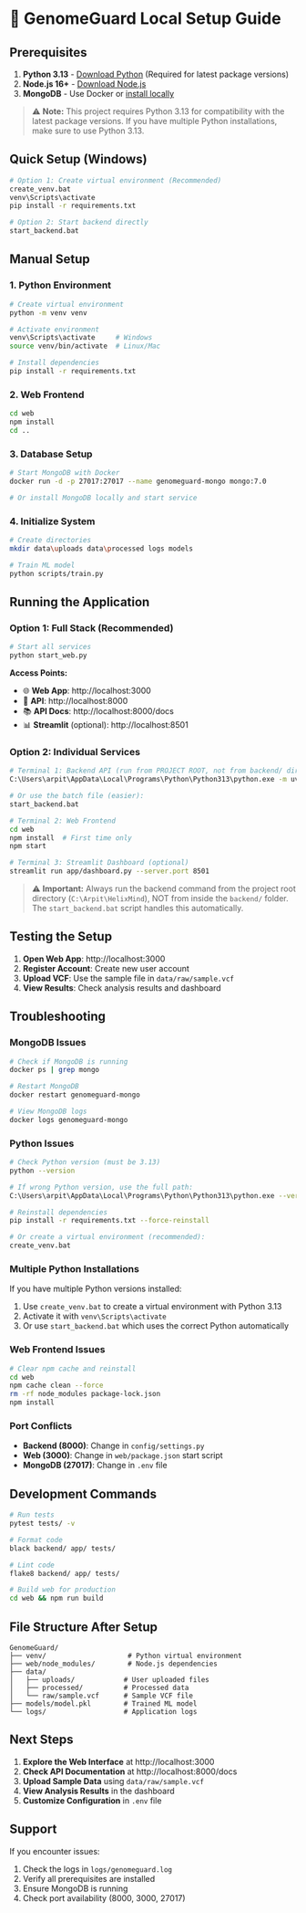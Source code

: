 # 🧬 GenomeGuard Local Setup Guide

## Prerequisites

1. **Python 3.13** - [Download Python](https://www.python.org/downloads/) (Required for latest package versions)
2. **Node.js 16+** - [Download Node.js](https://nodejs.org/)
3. **MongoDB** - Use Docker or [install locally](https://www.mongodb.com/try/download/community)

> ⚠️ **Note:** This project requires Python 3.13 for compatibility with the latest package versions. If you have multiple Python installations, make sure to use Python 3.13.

## Quick Setup (Windows)

```bash
# Option 1: Create virtual environment (Recommended)
create_venv.bat
venv\Scripts\activate
pip install -r requirements.txt

# Option 2: Start backend directly
start_backend.bat
```

## Manual Setup

### 1. Python Environment

```bash
# Create virtual environment
python -m venv venv

# Activate environment
venv\Scripts\activate     # Windows
source venv/bin/activate  # Linux/Mac

# Install dependencies
pip install -r requirements.txt
```

### 2. Web Frontend

```bash
cd web
npm install
cd ..
```

### 3. Database Setup

```bash
# Start MongoDB with Docker
docker run -d -p 27017:27017 --name genomeguard-mongo mongo:7.0

# Or install MongoDB locally and start service
```

### 4. Initialize System

```bash
# Create directories
mkdir data\uploads data\processed logs models

# Train ML model
python scripts/train.py
```

## Running the Application

### Option 1: Full Stack (Recommended)

```bash
# Start all services
python start_web.py
```

**Access Points:**
- 🌐 **Web App**: http://localhost:3000
- 📡 **API**: http://localhost:8000
- 📚 **API Docs**: http://localhost:8000/docs
- 📊 **Streamlit** (optional): http://localhost:8501

### Option 2: Individual Services

```bash
# Terminal 1: Backend API (run from PROJECT ROOT, not from backend/ directory)
C:\Users\arpit\AppData\Local\Programs\Python\Python313\python.exe -m uvicorn backend.main:app --reload --host 127.0.0.1 --port 8000

# Or use the batch file (easier):
start_backend.bat

# Terminal 2: Web Frontend
cd web
npm install  # First time only
npm start

# Terminal 3: Streamlit Dashboard (optional)
streamlit run app/dashboard.py --server.port 8501
```

> ⚠️ **Important:** Always run the backend command from the project root directory (`C:\Arpit\HelixMind`), NOT from inside the `backend/` folder. The `start_backend.bat` script handles this automatically.

## Testing the Setup

1. **Open Web App**: http://localhost:3000
2. **Register Account**: Create new user account
3. **Upload VCF**: Use the sample file in `data/raw/sample.vcf`
4. **View Results**: Check analysis results and dashboard

## Troubleshooting

### MongoDB Issues
```bash
# Check if MongoDB is running
docker ps | grep mongo

# Restart MongoDB
docker restart genomeguard-mongo

# View MongoDB logs
docker logs genomeguard-mongo
```

### Python Issues
```bash
# Check Python version (must be 3.13)
python --version

# If wrong Python version, use the full path:
C:\Users\arpit\AppData\Local\Programs\Python\Python313\python.exe --version

# Reinstall dependencies
pip install -r requirements.txt --force-reinstall

# Or create a virtual environment (recommended):
create_venv.bat
```

### Multiple Python Installations
If you have multiple Python versions installed:
1. Use `create_venv.bat` to create a virtual environment with Python 3.13
2. Activate it with `venv\Scripts\activate`
3. Or use `start_backend.bat` which uses the correct Python automatically

### Web Frontend Issues
```bash
# Clear npm cache and reinstall
cd web
npm cache clean --force
rm -rf node_modules package-lock.json
npm install
```

### Port Conflicts
- **Backend (8000)**: Change in `config/settings.py`
- **Web (3000)**: Change in `web/package.json` start script
- **MongoDB (27017)**: Change in `.env` file

## Development Commands

```bash
# Run tests
pytest tests/ -v

# Format code
black backend/ app/ tests/

# Lint code
flake8 backend/ app/ tests/

# Build web for production
cd web && npm run build
```

## File Structure After Setup

```
GenomeGuard/
├── venv/                    # Python virtual environment
├── web/node_modules/        # Node.js dependencies
├── data/
│   ├── uploads/            # User uploaded files
│   ├── processed/          # Processed data
│   └── raw/sample.vcf      # Sample VCF file
├── models/model.pkl        # Trained ML model
└── logs/                   # Application logs
```

## Next Steps

1. **Explore the Web Interface** at http://localhost:3000
2. **Check API Documentation** at http://localhost:8000/docs
3. **Upload Sample Data** using `data/raw/sample.vcf`
4. **View Analysis Results** in the dashboard
5. **Customize Configuration** in `.env` file

## Support

If you encounter issues:
1. Check the logs in `logs/genomeguard.log`
2. Verify all prerequisites are installed
3. Ensure MongoDB is running
4. Check port availability (8000, 3000, 27017)